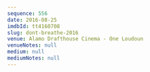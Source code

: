```yaml
---
sequence: 556
date: 2016-08-25
imdbId: tt4160708
slug: dont-breathe-2016
venue: Alamo Drafthouse Cinema - One Loudoun
venueNotes: null
medium: null
mediumNotes: null
---
```

